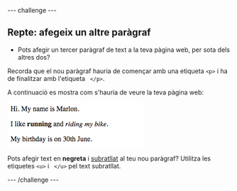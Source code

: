 \--- challenge \---

## Repte: afegeix un altre paràgraf

- Pots afegir un tercer paràgraf de text a la teva pàgina web, per sota dels altres dos?

Recorda que el nou paràgraf hauria de començar amb una etiqueta `<p>` i ha de finalitzar amb l'etiqueta ` </p>`.

A continuació es mostra com s'hauria de veure la teva pàgina web:

![captura de pantalla](images/birthday-paragraph.png)

Pots afegir text en **negreta** i <u>subratllat</u> al teu nou paràgraf? Utilitza les etiquetes `<u>` i ` </u>` pel text subratllat.

\--- /challenge \---